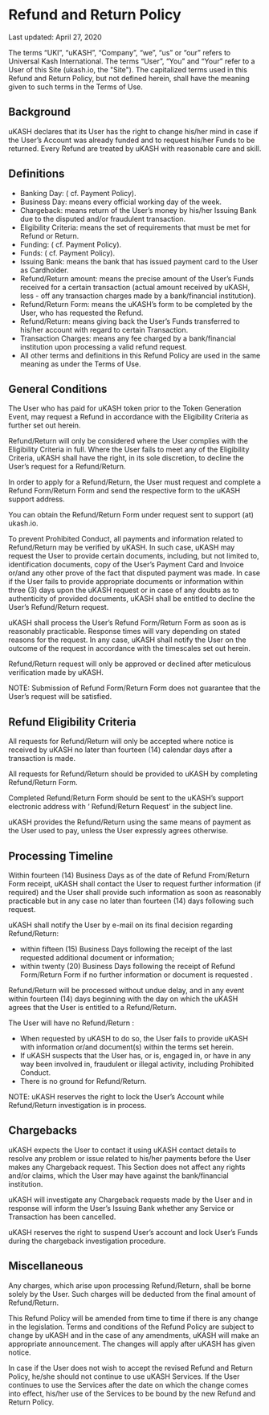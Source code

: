 # Refund and Return Policy

Last updated: April 27, 2020

The terms “UKI”, “uKASH”, “Company”, “we”, “us” or “our” refers to Universal Kash International. The terms “User”, “You” and “Your” refer to a User of this Site (ukash.io, the "Site"). The capitalized terms used in this Refund and Return Policy, but not defined herein, shall have the meaning given to such terms in the Terms of Use.

 
## Background
uKASH declares that its User has the right to change his/her mind in case if the User’s Account was already funded and to request his/her Funds to be returned. Every Refund are treated by uKASH with reasonable care and skill.

## Definitions
- Banking Day:  ( cf. Payment Policy).
- Business Day: means every official working day of the week.
- Chargeback: means return of the User’s money by his/her Issuing Bank due to the disputed and/or fraudulent transaction.
- Eligibility Criteria: means the set of requirements that must be met for Refund or Return.
- Funding: ( cf. Payment Policy).
- Funds: ( cf. Payment Policy).
- Issuing Bank: means the bank that has issued payment card to the User as Cardholder.
- Refund/Return amount: means the precise amount of the User’s Funds received for a certain transaction (actual amount received by uKASH, less - off any transaction charges made by a bank/financial institution).
- Refund/Return Form: means the uKASH’s form to be completed by the User, who has requested the Refund.
- Refund/Return: means giving back the User’s Funds transferred to his/her account with regard to certain Transaction.
- Transaction Charges: means any fee charged by a bank/financial institution upon processing a valid refund request.
- All other terms and definitions in this Refund Policy are used in the same meaning as under the Terms of Use.

 
## General Conditions
The User who has paid for uKASH token prior to the Token Generation Event, may request a Refund in accordance with the Eligibility Criteria as further set out herein.

Refund/Return will only be considered where the User complies with the Eligibility Criteria in full. Where the User fails to meet any of the Eligibility Criteria, uKASH shall have the right, in its sole discretion, to decline the User’s request for a Refund/Return.

In order to apply for a Refund/Return, the User must request and complete a Refund Form/Return Form and send the respective form to the uKASH support address.

You can obtain the Refund/Return Form under request sent to support (at) ukash.io.

To prevent Prohibited Conduct, all payments and information related to Refund/Return may be verified by uKASH. In such case, uKASH may request the User to provide certain documents, including, but not limited to, identification documents, copy of the User’s Payment Card and Invoice or/and any other prove of the fact that disputed payment was made. In case if the User fails to provide appropriate documents or information within three (3) days upon the uKASH request or in case of any doubts as to authenticity of provided documents, uKASH shall be entitled to decline the User’s Refund/Return request.

uKASH shall process the User’s Refund Form/Return Form as soon as is reasonably practicable. Response times will vary depending on stated reasons for the request. In any case, uKASH shall notify the User on the outcome of the request in accordance with the timescales set out herein.

Refund/Return request will only be approved or declined after meticulous verification made by uKASH.

NOTE: Submission of Refund Form/Return Form does not guarantee that the User’s request will be satisfied.

 
## Refund Eligibility Criteria
All requests for Refund/Return will only be accepted where notice is received by uKASH no later than fourteen (14) calendar days after a transaction is made.

All requests for Refund/Return should be provided to uKASH by completing Refund/Return Form.

Completed Refund/Return Form should be sent to the uKASH’s support electronic address with ‘ Refund/Return Request’ in the subject line.

uKASH provides the Refund/Return using the same means of payment as the User used to pay, unless the User expressly agrees otherwise.

 
## Processing Timeline

Within fourteen (14) Business Days as of the date of Refund From/Return Form receipt, uKASH shall contact the User to request further information (if required) and the User shall provide such information as soon as reasonably practicable but in any case no later than fourteen (14) days following such request.

uKASH shall notify the User by e-mail on its final decision regarding Refund/Return:

- within fifteen (15) Business Days following the receipt of the last requested additional document or information;
- within twenty (20) Business Days following the receipt of Refund Form/Return Form if no further information or document is requested .

Refund/Return will be processed without undue delay, and in any event within fourteen (14) days beginning with the day on which the uKASH agrees that the User is entitled to a Refund/Return.

The User will have no Refund/Return :

- When requested by uKASH to do so, the User fails to provide uKASH with information or/and document(s) within the terms set herein.
- If uKASH suspects that the User has, or is, engaged in, or have in any way been involved in, fraudulent or illegal activity, including Prohibited Conduct.
- There is no ground for Refund/Return.

NOTE: uKASH reserves the right to lock the User’s Account while Refund/Return investigation is in process.

 
## Chargebacks
uKASH expects the User to contact it using uKASH contact details to resolve any problem or issue related to his/her payments before the User makes any Chargeback request. This Section does not affect any rights and/or claims, which the User may have against the bank/financial institution.

uKASH will investigate any Chargeback requests made by the User and in response will inform the User’s Issuing Bank whether any Service or Transaction has been cancelled.

uKASH reserves the right to suspend User’s account and lock User’s Funds during the chargeback investigation procedure.

 
## Miscellaneous
Any charges, which arise upon processing Refund/Return, shall be borne solely by the User. Such charges will be deducted from the final amount of Refund/Return.

This Refund Policy will be amended from time to time if there is any change in the legislation. Terms and conditions of the Refund Policy are subject to change by uKASH and in the case of any amendments, uKASH will make an appropriate announcement. The changes will apply after uKASH has given notice.

In case if the User does not wish to accept the revised Refund and Return Policy, he/she should not continue to use uKASH Services. If the User continues to use the Services after the date on which the change comes into effect, his/her use of the Services to be bound by the new Refund and Return Policy.
